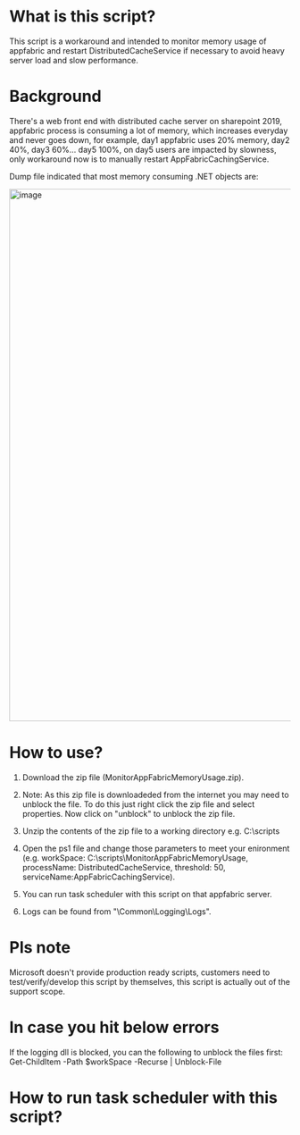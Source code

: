 # What is this script? 

This script is a workaround and intended to monitor memory usage of appfabric and restart DistributedCacheService if necessary to avoid heavy server load and slow performance. 

# Background 

There's a web front end with distributed cache server on sharepoint 2019, appfabric process is consuming a lot of memory, which increases everyday and never goes down, for example, day1 appfabric uses 20% memory, day2 40%, day3 60%... day5 100%, on day5 users are impacted by slowness, only workaround now is to manually restart AppFabricCachingService. 

Dump file indicated that most memory consuming .NET objects are: 

<img width="953" alt="image" src="https://user-images.githubusercontent.com/9314578/146530199-86998897-489d-4152-bb14-861a248917b8.png">

# How to use? 

1. Download the zip file (MonitorAppFabricMemoryUsage.zip). 

2. Note: As this zip file is downloadeded from the internet you may need to unblock the file. To do this just right click the zip file and select properties. Now click on "unblock" to unblock the zip file. 

3. Unzip the contents of the zip file to a working directory e.g. C:\scripts

4. Open the ps1 file and change those parameters to meet your enironment (e.g. workSpace: C:\scripts\MonitorAppFabricMemoryUsage, processName: DistributedCacheService, threshold: 50, serviceName:AppFabricCachingService). 

5. You can run task scheduler with this script on that appfabric server. 

6. Logs can be found from "\Common\Logging\Logs". 

# Pls note 

Microsoft doesn't provide production ready scripts, customers need to test/verify/develop this script by themselves, this script is actually out of the support scope. 

# In case you hit below errors 

If the logging dll is blocked, you can the following to unblock the files first: Get-ChildItem -Path $workSpace -Recurse | Unblock-File

# How to run task scheduler with this script? 

